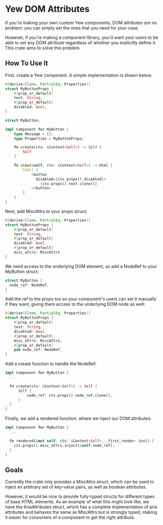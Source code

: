 # Yew DOM Attributes
If you're making your own custom Yew components, DOM attributes are no problem: you can simply set
the ones that you need for your case.

However, if you're making a component library, you'd want your users to be able to set any DOM
attribute regardless of whether you explicitly define it. This crate aims to solve this problem.

## How To Use It
First, create a Yew component. A simple implementation is shown below:

```rust
#[derive(Clone, PartialEq, Properties)]
struct MyButtonProps {
    #[prop_or_default] 
    text: String,
    #[prop_or_default]
    disabled: bool,
}

struct MyButton;

impl Component for MyButton {
    type Message = ();
    type Properties = MyButtonProps;

    fn create(ctx: &Context<Self>) -> Self {
        Self
    }

    fn view(&self, ctx: &Context<Self>) -> Html {
        html! {
            <button 
              disabled={ctx.props().disabled}>
                {ctx.props().text.clone()}
            </button>
        }
    }
}
```

Next, add MiscAttrs to your props struct:

```rust
#[derive(Clone, PartialEq, Properties)]
struct MyButtonProps {
    #[prop_or_default] 
    text: String,
    #[prop_or_default]
    disabled: bool,
    #[prop_or_default]
    misc_attrs: MiscAttrs
}
```

We need access to the underlying DOM element, so add a NodeRef to your MyButton struct:

```rust
struct MyButton {
  node_ref: NodeRef,
}
```

Add the ref to the props too so your component's users can set it manually if they want,
giving them access to the underlying DOM node as well:

```rust
#[derive(Clone, PartialEq, Properties)]
struct MyButtonProps {
    #[prop_or_default]
    text: String,
    disabled: bool,
    #[prop_or_default]
    misc_attrs: MiscAttrs,
    #[prop_or_default]
    pub node_ref: NodeRef,
}
```

Add a create function to handle the NodeRef:

```rust
impl Component for MyButton {
  ...

  fn create(ctx: &Context<Self>) -> Self {
      Self {
          node_ref: ctx.props().node_ref.clone(),
      }
  }
}
```

Finally, we add a rendered function, where we inject our DOM attributes:

```rust
impl Component for MyButton {
  ...

  fn rendered(&mut self, ctx: &Context<Self>, _first_render: bool) {
    ctx.props().misc_attrs.inject(&self.node_ref);
  }
}
```


## Goals
Currently the crate only provides a MiscAttrs struct, which can be used to inject an arbitrary set of
key-value pairs, as well as boolean attributes.

However, it would be nice to provide fully-typed structs for different types of base HTML elements.
As an example of what this might look like, we have the AriaAttributes struct, which has a complete
implementation of aria attributes and behaves the same as MiscAttrs but is strongly typed, making
it easier for consumers of a component to get the right attribute.